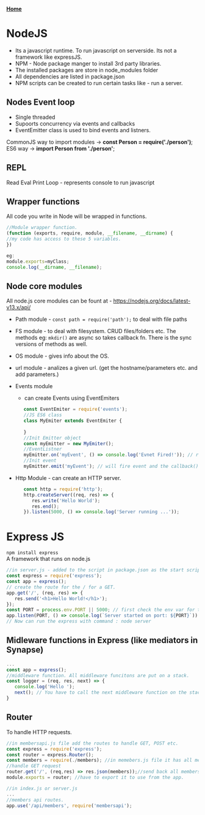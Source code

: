**[Home](../index.md)**  

# NodeJS
- Its a javascript runtime. To run javascript on serverside. Its not a framework like expressJS.  
- NPM - Node package manger to install 3rd party libraries.  
- The installed packages are store in node_modules folder   
- All dependencies are listed in package.json   
- NPM scripts can be created to run certain tasks like - run a server.   

## Nodes Event loop
- Single threaded
- Supoorts concurrency via events and callbacks
- EventEmitter class is used to bind events and listners.   

CommonJS way to import modules -> **const Person = require('./person')**;   
ES6 way -> **import Person from './person'**;   

## REPL
Read Eval Print Loop - represents console to run javascript

## Wrapper functions
All code you write in Node will be wrapped in functions.
```js
//Module wrapper function.
(function (exports, require, module, __filename, __dirname) {
//my code has access to these 5 variables.
})

eg:
module.exports=myClass;
console.log(__dirname, __filename);
```
## Node core modules
All node.js core modules can be fount at - https://nodejs.org/docs/latest-v13.x/api/  
- Path module - ```const path = require('path');``` to deal with file paths
- FS module - to deal with filesystem. CRUD files/folders etc. The methods eg: ```mkdir()``` are async so takes callback fn. There is the sync versions of methods as well.
- OS module - gives info about the OS.
- url module - analizes a given url. (get the hostname/parameters etc. and add parameters.)
- Events module
   - can create Events using EventEmiters
   
   ```js
      const EventEmiter = require('events');
      //JS ES6 class
      class MyEmiter extends EventEmiter {
      
      }
      //Init Emitter object
      const myEmitter = new MyEmiter();
      //EventListner 
      myEmitter.on('myEvent', () => console.log('Evnet Fired!')); // register an event named myEvent with its callback()
      //Init event
      myEmitter.emit('myEvent'); // will fire event and the callback() will run -> Event Fired! printed on console.
   ```
- Http Module - can create an HTTP server.
   ```js
      const http = require('http');
      http.createServer((req, res) => {
         res.write('Hello World');
         res.end();
      }).listen(5000, () => console.log('Server running ...'));
   ```
   
# Express JS

```npm install express```   
A framework that runs on node.js   

```js
//in server.js - added to the script in package.json as the start script.
const express = require('express');
const app = express();
// create the route for the / for a GET.
app.get('/', (req, res) => {
   res.send('<h1>Hello World!</h1>');
});
const PORT = process.env.PORT || 5000; // first check the env var for the port number.
app.listen(PORT, () => console.log(`Server started on port: ${PORT}`))
// Now can run the express with command : node server
```

## Midleware functions in Express (like mediators in Synapse)

```js
...
const app = express();
//middleware function. All middleware funcitons are put on a stack.
const logger = (req, res, next) => {
   console.log('Hello ');
   next(); // You have to call the next middleware function on the stack.
}
```

## Router
To handle HTTP requests.
```js
//in membersapi.js file add the routes to handle GET, POST etc.
const express = require('express');
const router = express.Router();
const members = require(./members); //in memebers.js file it has all members in an array : const members = [...]
//handle GET request
router.get('/', (req,res) => res.json(members));//send back all members in JSON array
module.exports = router; //have to export it to use from the app.

//in index.js or server.js
...
//members api routes.
app.use('/api/members', require('membersapi');
```
